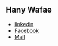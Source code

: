 ## Hany Wafae

* [linkedin](https://www.linkedin.com/in/hanywafae)
* [Facebook](https://www.facebook.com/hany.wafae) 
* [Mail](hanywafae@gmail.com)


